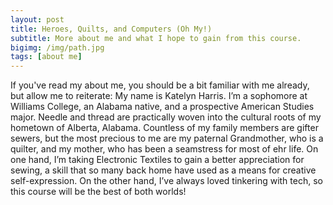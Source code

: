 ```yaml
---
layout: post
title: Heroes, Quilts, and Computers (Oh My!)
subtitle: More about me and what I hope to gain from this course. 
bigimg: /img/path.jpg
tags: [about me]
---
```

If you've read my about me, you should be a bit familiar with me already, but allow me to reiterate: My name is Katelyn Harris. I’m a sophomore at Williams College, an Alabama native, and a prospective American Studies major. Needle and thread are practically woven into the cultural roots of my hometown of Alberta, Alabama. Countless of my family members are gifter sewers, but the most precious to me are my paternal Grandmother, who is a quilter, and my mother, who has been a seamstress for most of ehr life. On one hand, I’m taking Electronic Textiles to gain a better appreciation for sewing, a skill that so many back home have used as a means for creative self-expression. On the other hand, I’ve always loved tinkering with tech, so this course will be the best of both worlds!
